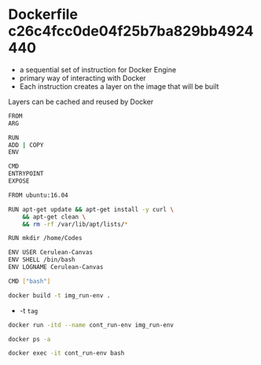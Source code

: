 # Dockerfile c26c4fcc0de04f25b7ba829bb4924440

* a sequential set of instruction for Docker Engine
* primary way of interacting with Docker
* Each instruction creates a layer on the image that will be built

Layers can be cached and reused by Docker

```bash
FROM
ARG

RUN
ADD | COPY
ENV

CMD
ENTRYPOINT
EXPOSE
```

```bash
FROM ubuntu:16.04

RUN apt-get update && apt-get install -y curl \
    && apt-get clean \
    && rm -rf /var/lib/apt/lists/*

RUN mkdir /home/Codes

ENV USER Cerulean-Canvas
ENV SHELL /bin/bash
ENV LOGNAME Cerulean-Canvas

CMD ["bash"]
```

```bash
docker build -t img_run-env .
```

* -t `tag`

```bash
docker run -itd --name cont_run-env img_run-env
```

```bash
docker ps -a
```

```bash
docker exec -it cont_run-env bash
```


